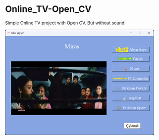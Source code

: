 # Online_TV-Open_CV
Simple Online TV project with Open CV. But without sound.

<img width="480" src="img/Main.png">
